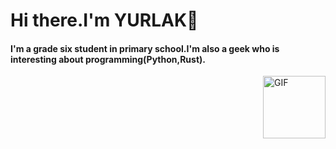 # Hi there.I'm YURLAK👋

#### I'm a grade six student in primary school.I'm also a geek who is interesting about programming(Python,Rust).

<img align="right" alt="GIF" height="100px" src="https://media.giphy.com/media/du3J3cXyzhj75IOgvA/giphy.gif" />
